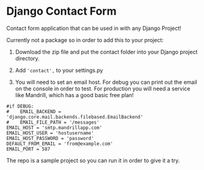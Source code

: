 Django Contact Form
==================

Contact form application that can be used in with any Django Project!

Currently not a package so in order to add this to your project:   

1. Download the zip file and put the contact folder into your Django project directory.   
 
2. Add ``'contact',`` to your settings.py   
 
3. You will need to set an email host. For debug you can print out the email on the console in order to test. For production you will need a service like Mandrill, which has a good basic free plan!  
 
```
#if DEBUG:
#    EMAIL_BACKEND = 'django.core.mail.backends.filebased.EmailBackend'
#    EMAIL_FILE_PATH = '/messages'
EMAIL_HOST = 'smtp.mandrillapp.com'
EMAIL_HOST_USER = 'hostusername'
EMAIL_HOST_PASSWORD = 'password'
DEFAULT_FROM_EMAIL = 'from@example.com'
EMAIL_PORT = 587
```
The repo is a sample project so you can run it in order to give it a try. 
